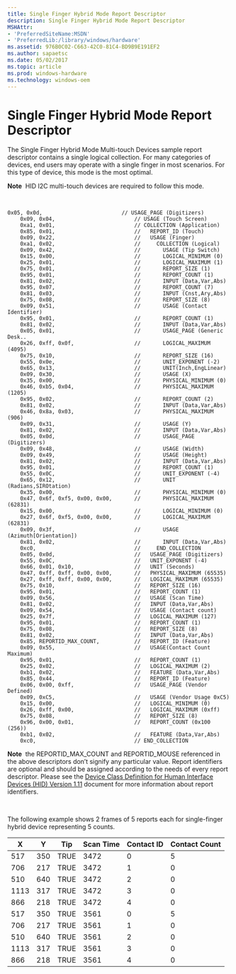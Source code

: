 ```yaml
---
title: Single Finger Hybrid Mode Report Descriptor
description: Single Finger Hybrid Mode Report Descriptor
MSHAttr:
- 'PreferredSiteName:MSDN'
- 'PreferredLib:/library/windows/hardware'
ms.assetid: 976B0C02-C663-42C0-81C4-BD9B9E191EF2
ms.author: sapaetsc
ms.date: 05/02/2017
ms.topic: article
ms.prod: windows-hardware
ms.technology: windows-oem
---
```


# Single Finger Hybrid Mode Report Descriptor


The Single Finger Hybrid Mode Multi-touch Devices sample report descriptor contains a single logical collection. For many categories of devices, end users may operate with a single finger in most scenarios. For this type of device, this mode is the most optimal.

**Note**  HID I2C multi-touch devices are required to follow this mode.

 

```
0x05, 0x0d,                         // USAGE_PAGE (Digitizers)          
    0x09, 0x04,                         // USAGE (Touch Screen)             
    0xa1, 0x01,                         // COLLECTION (Application)         
    0x85, 0x01,                         //   REPORT_ID (Touch)              
    0x09, 0x22,                         //   USAGE (Finger)                 
    0xa1, 0x02,                         //     COLLECTION (Logical)  
    0x09, 0x42,                         //       USAGE (Tip Switch)           
    0x15, 0x00,                         //       LOGICAL_MINIMUM (0)          
    0x25, 0x01,                         //       LOGICAL_MAXIMUM (1)          
    0x75, 0x01,                         //       REPORT_SIZE (1)              
    0x95, 0x01,                         //       REPORT_COUNT (1)             
    0x81, 0x02,                         //       INPUT (Data,Var,Abs) 
    0x95, 0x07,                         //       REPORT_COUNT (7)  
    0x81, 0x03,                         //       INPUT (Cnst,Ary,Abs)
    0x75, 0x08,                         //       REPORT_SIZE (8)
    0x09, 0x51,                         //       USAGE (Contact Identifier)
    0x95, 0x01,                         //       REPORT_COUNT (1)             
    0x81, 0x02,                         //       INPUT (Data,Var,Abs) 
    0x05, 0x01,                         //       USAGE_PAGE (Generic Desk..
    0x26, 0xff, 0x0f,                   //       LOGICAL_MAXIMUM (4095)         
    0x75, 0x10,                         //       REPORT_SIZE (16)             
    0x55, 0x0e,                         //       UNIT_EXPONENT (-2)           
    0x65, 0x13,                         //       UNIT(Inch,EngLinear)                  
    0x09, 0x30,                         //       USAGE (X)                    
    0x35, 0x00,                         //       PHYSICAL_MINIMUM (0)         
    0x46, 0xb5, 0x04,                   //       PHYSICAL_MAXIMUM (1205)
    0x95, 0x02,                         //       REPORT_COUNT (2)         
    0x81, 0x02,                         //       INPUT (Data,Var,Abs)         
    0x46, 0x8a, 0x03,                   //       PHYSICAL_MAXIMUM (906)
    0x09, 0x31,                         //       USAGE (Y)                    
    0x81, 0x02,                         //       INPUT (Data,Var,Abs)
    0x05, 0x0d,                         //       USAGE_PAGE (Digitizers)
    0x09, 0x48,                         //       USAGE (Width)                
    0x09, 0x49,                         //       USAGE (Height)               
    0x81, 0x02,                         //       INPUT (Data,Var,Abs)
    0x95, 0x01,                         //       REPORT_COUNT (1)
    0x55, 0x0C,                         //       UNIT_EXPONENT (-4)           
    0x65, 0x12,                         //       UNIT (Radians,SIROtation)        
    0x35, 0x00,                         //       PHYSICAL_MINIMUM (0)         
    0x47, 0x6f, 0xf5, 0x00, 0x00,       //       PHYSICAL_MAXIMUM (62831)      
    0x15, 0x00,                         //       LOGICAL_MINIMUM (0)      
    0x27, 0x6f, 0xf5, 0x00, 0x00,       //       LOGICAL_MAXIMUM (62831)        
    0x09, 0x3f,                         //       USAGE (Azimuth[Orientation]) 
    0x81, 0x02,                         //       INPUT (Data,Var,Abs)  
    0xc0,                               //     END_COLLECTION
    0x05, 0x0d,                         //   USAGE_PAGE (Digitizers)
    0x55, 0x0C,                         //   UNIT_EXPONENT (-4)           
    0x66, 0x01, 0x10,                   //   UNIT (Seconds)        
    0x47, 0xff, 0xff, 0x00, 0x00,       //   PHYSICAL_MAXIMUM (65535)
    0x27, 0xff, 0xff, 0x00, 0x00,       //   LOGICAL_MAXIMUM (65535) 
    0x75, 0x10,                         //   REPORT_SIZE (16)             
    0x95, 0x01,                         //   REPORT_COUNT (1) 
    0x09, 0x56,                         //   USAGE (Scan Time)
    0x81, 0x02,                         //   INPUT (Data,Var,Abs)         
    0x09, 0x54,                         //   USAGE (Contact count)
    0x25, 0x7f,                         //   LOGICAL_MAXIMUM (127) 
    0x95, 0x01,                         //   REPORT_COUNT (1)
    0x75, 0x08,                         //   REPORT_SIZE (8)    
    0x81, 0x02,                         //   INPUT (Data,Var,Abs)
    0x85, REPORTID_MAX_COUNT,           //   REPORT_ID (Feature)              
    0x09, 0x55,                         //   USAGE(Contact Count Maximum)
    0x95, 0x01,                         //   REPORT_COUNT (1)
    0x25, 0x02,                         //   LOGICAL_MAXIMUM (2)
    0xb1, 0x02,                         //   FEATURE (Data,Var,Abs)
    0x85, 0x44,                         //   REPORT_ID (Feature)
    0x06, 0x00, 0xff,                   //   USAGE_PAGE (Vendor Defined)  
    0x09, 0xC5,                         //   USAGE (Vendor Usage 0xC5)    
    0x15, 0x00,                         //   LOGICAL_MINIMUM (0)          
    0x26, 0xff, 0x00,                   //   LOGICAL_MAXIMUM (0xff) 
    0x75, 0x08,                         //   REPORT_SIZE (8)             
    0x96, 0x00, 0x01,                   //   REPORT_COUNT (0x100 (256))             
    0xb1, 0x02,                         //   FEATURE (Data,Var,Abs) 
    0xc0,                               // END_COLLECTION
```

**Note**  the REPORTID\_MAX\_COUNT and REPORTID\_MOUSE referenced in the above descriptors don’t signify any particular value. Report identifiers are optional and should be assigned according to the needs of every report descriptor. Please see the [Device Class Definition for Human Interface Devices (HID) Version 1.11](http://www.usb.org/developers/hidpage/HID1_11.pdf) document for more information about report identifiers.

 

The following example shows 2 frames of 5 reports each for single-finger hybrid device representing 5 counts.

| X    | Y   | Tip  | Scan Time | Contact ID | Contact Count |
|------|-----|------|-----------|------------|---------------|
| 517  | 350 | TRUE | 3472      | 0          | 5             |
| 706  | 217 | TRUE | 3472      | 1          | 0             |
| 510  | 640 | TRUE | 3472      | 2          | 0             |
| 1113 | 317 | TRUE | 3472      | 3          | 0             |
| 866  | 218 | TRUE | 3472      | 4          | 0             |
| 517  | 350 | TRUE | 3561      | 0          | 5             |
| 706  | 217 | TRUE | 3561      | 1          | 0             |
| 510  | 640 | TRUE | 3561      | 2          | 0             |
| 1113 | 317 | TRUE | 3561      | 3          | 0             |
| 866  | 218 | TRUE | 3561      | 4          | 0             |

 

 

 






